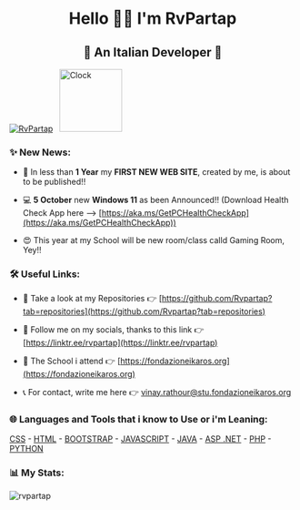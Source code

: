 <h1 align="center"> Hello 👀👋 I'm RvPartap </h1>

<h2 align="center"> 🍕 An Italian Developer 🍕 </h2>

<p align="left"><a href="https://github.com/ryo-ma/github-profile-trophy"><img src="https://github-profile-trophy.vercel.app/?username=rvpartap" alt="RvPartap"/></a>&#160;&#160;&#160;<img src="https://tomchen.github.io/animated-svg-clock/clock.svg" alt="Clock" title="Clock" height="110px" max-width="110px"></p>

<h3 align="left"> ✨ New News: </h3>

- 🎉 In less than **1 Year** my **FIRST NEW WEB SITE**, created by me, is about to be published!!

- 💻 **5 October** new **Windows 11** as been Announced!! (Download Health Check App here --> [https://aka.ms/GetPCHealthCheckApp](https://aka.ms/GetPCHealthCheckApp))

- 😍 This year at my School will be new room/class calld Gaming Room, Yey!!

<h3 align="left"> 🛠 Useful Links: </h3>

- 📑 Take a look at my Repositories 👉 [https://github.com/Rvpartap?tab=repositories](https://github.com/Rvpartap?tab=repositories)

- 🔗 Follow me on my socials, thanks to this link 👉 [https://linktr.ee/rvpartap](https://linktr.ee/rvpartap)

- 🏫 The School i attend 👉 [https://fondazioneikaros.org](https://fondazioneikaros.org)

- 📞 For contact, write me here 👉 <a href="mailto:vinay.rathour@stu.fondazioneikaros.org">vinay.rathour@stu.fondazioneikaros.org</a>

<h3 align="left">🌐 Languages and Tools that i know to Use or i'm Leaning:</h3>
<p align="left"> 
<p><a href="https://www.w3schools.com/css/default.asp" target="_blank">CSS</a> - <a href="https://www.w3schools.com/html/default.asp" target="_blank">HTML</a> - <a href="https://www.w3schools.com/bootstrap5/index.php" target="_blank">BOOTSTRAP</a> - <a href="https://www.w3schools.com/js/default.asp" target="_blank">JAVASCRIPT</a> - <a href="https://www.w3schools.com/java/default.asp" target="_blank">JAVA</a> - <a href="https://www.w3schools.com/asp/default.asp" target="_blank">ASP .NET</a> - <a href="https://www.w3schools.com/php/default.asp" target="_blank">PHP</a> - <a href="https://www.w3schools.com/python/default.asp" target="_blank">PYTHON</a></p></p>

<h3 align="left"> 📊 My Stats: </h3>

<p><img align="center" src="https://github-readme-stats.vercel.app/api/top-langs?username=rvpartap&show_icons=true&locale=en&layout=compact" alt="rvpartap" /></p>
